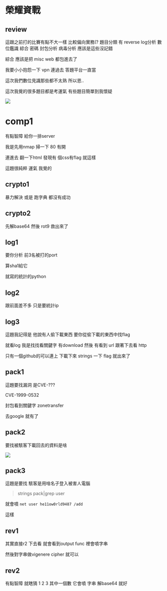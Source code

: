# 榮耀資戰
## review 
這跟之前打的比賽有點不大一樣
比較偏向實務(?
題目分類 有 reverse log分析 數位鑑識 綜合 密碼 封包分析 病毒分析  應該是這些沒記錯

綜合 應該是把 misc web 都包進去了

我要小小抱怨一下 vpn 連過去 答題平台一直當 

這次我們數位見識那些都不太熟 所以恩..

這次我覺的很多題目都是考運氣 有些題目簡單到我懷疑


![](https://raw.githubusercontent.com/0xdeciverAngel/cyberthrones.zyxel-ctf/master/rank.png)

# comp1
有點智障 給你一排server 

我是先用nmap 掃一下 80 有開

連進去 翻一下html 發現有 個css有flag 就這樣

這題很純粹 運氣 我覺的
## crypto1
暴力解決 或是 跑字典 都沒有成功
## crypto2
先解base64 然後 rot9 救出來了
## log1
要你分析 前3名被打的port

算sha1給它

就寫的統計的python 
## log2
跟前面差不多 只是要統計ip 
## log3
這題我記得是 他說有人偷下載東西 要你從偷下載的東西中找flag 

就看log 我是找找看關鍵字 有download 然後 有看到 url 跟著下去看 http 

只有一個github的可以連上 下載下來 strings 一下 flag 就出來了
## pack1
這題要找漏洞 是CVE-???

CVE-1999-0532

封包看到關鍵字 zonetransfer

去google 就有了
## pack2
要找被駭客下載回去的資料是啥

![](https://raw.githubusercontent.com/0xdeciverAngel/cyberthrones.zyxel-ctf/master/pack2/pack2.png)

## pack3
這題是要找 駭客是用啥名子登入被害人電腦

> strings pack|grep user

就會噴 `net user he11ow0rld9487 /add`

這樣 
## rev1
其實直接r2 下去看 就會看到output func 裡會噴字串

然後對字串做vigenere cipher 就可以
## rev2
有點智障 就瞎猜 1 2 3 其中一個數 它會噴 字串 解base64 就好
## 